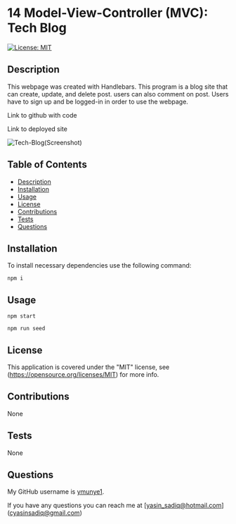 # 14 Model-View-Controller (MVC): Tech Blog

 
  [![License: MIT](https://img.shields.io/badge/License-MIT-yellow)](https://opensource.org/licenses/MIT)
  

  ## Description

  This webpage was created with Handlebars. This program is a blog site that can create, update, and delete post. users can also comment on post. Users have to sign up and be logged-in in order to use the webpage.

 Link to github with code 
 <!-- (https://github.com/ymunye1/Tech-Blogs) -->

 Link to deployed site 
 <!-- (https://tech-blog-022022.herokuapp.com/)  -->

  ![Tech-Blog(Screenshot)]()

  ## Table of Contents

  * [Description](#description)
  * [Installation](#installation)
  * [Usage](#usage)
  * [License](#license)
  * [Contributions](#contributions)
  * [Tests](#tests)
  * [Questions](#questions)
 
  ## Installation

  To install necessary dependencies use the following command:
```
npm i
```
## Usage 
```
npm start
```

```
npm run seed
```
  ## License

  This application is covered under the "MIT" license, see (https://opensource.org/licenses/MIT) for more info.
  

  ## Contributions

  None


  ## Tests

  None
 

  ## Questions  
  
  My GitHub username is [ymunye1](https://github.com/ymunye1).

  If you have any questions you can reach me at [yasin_sadiq@hotmail.com] (cyasinsadiq@gmail.com)
  